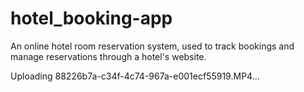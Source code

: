 # hotel_booking-app
An online hotel room reservation system, used to track bookings and manage reservations through a hotel's website.

Uploading 88226b7a-c34f-4c74-967a-e001ecf55919.MP4…

